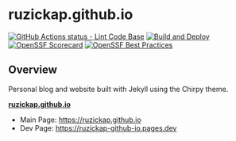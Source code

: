 # ruzickap.github.io

[![GitHub Actions status - Lint Code Base](https://github.com/ruzickap/ruzickap.github.io/actions/workflows/mega-linter.yml/badge.svg)](https://github.com/ruzickap/ruzickap.github.io/actions/workflows/mega-linter.yml)
[![Build and Deploy](https://github.com/ruzickap/ruzickap.github.io/actions/workflows/gh-pages-build.yml/badge.svg?branch=main)](https://github.com/ruzickap/ruzickap.github.io/actions/workflows/gh-pages-build.yml)
[![OpenSSF Scorecard](https://api.scorecard.dev/projects/github.com/ruzickap/ruzickap.github.io/badge)](https://scorecard.dev/viewer/?uri=github.com/ruzickap/ruzickap.github.io)
[![OpenSSF Best Practices](https://www.bestpractices.dev/projects/9800/badge)](https://www.bestpractices.dev/projects/9800)

## Overview

Personal blog and website built with Jekyll using the Chirpy theme.

[**ruzickap.github.io**](https://ruzickap.github.io/)

- Main Page: <https://ruzickap.github.io>
- Dev Page: <https://ruzickap-github-io.pages.dev>
